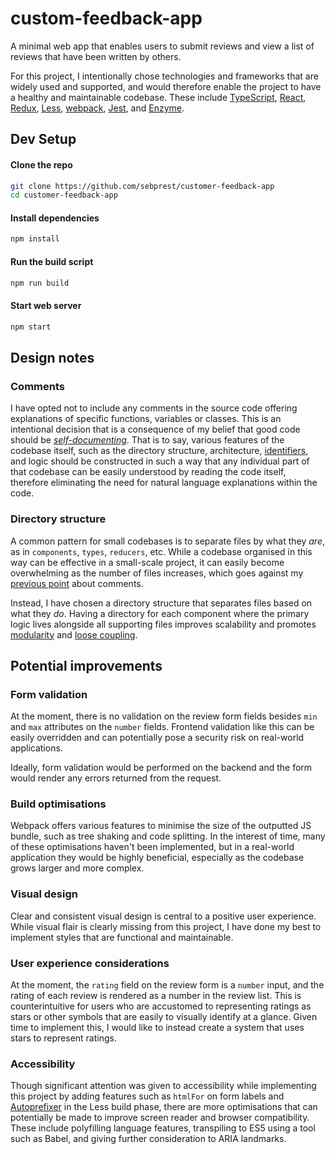 # custom-feedback-app

A minimal web app that enables users to submit reviews and view a list of reviews that have been written by others.

For this project, I intentionally chose technologies and frameworks that are widely used and supported, and would therefore enable the project to have a healthy and maintainable codebase. These include [TypeScript](https://github.com/microsoft/typescript), [React](https://github.com/facebook/react), [Redux](https://github.com/reduxjs/redux), [Less](https://github.com/less/less.js), [webpack](https://github.com/webpack/webpack), [Jest](https://github.com/facebook/jest), and [Enzyme](https://github.com/enzymejs/enzyme).

## Dev Setup

#### Clone the repo

```bash
git clone https://github.com/sebprest/customer-feedback-app
cd customer-feedback-app
```

#### Install dependencies

```bash
npm install
```

#### Run the build script

```bash
npm run build
```

#### Start web server

```bash
npm start
```

## Design notes

### Comments

I have opted not to include any comments in the source code offering explanations of specific functions, variables or classes. This is an intentional decision that is a consequence of my belief that good code should be [_self-documenting_](https://en.wikipedia.org/wiki/Self-documenting_code). That is to say, various features of the codebase itself, such as the directory structure, architecture, [identifiers](https://en.wikipedia.org/wiki/Identifier_(computer_languages)), and logic should be constructed in such a way that any individual part of that codebase can be easily understood by reading the code itself, therefore eliminating the need for natural language explanations within the code.

### Directory structure

A common pattern for small codebases is to separate files by what they _are_, as in `components`, `types`, `reducers`, etc. While a codebase organised in this way can be effective in a small-scale project, it can easily become overwhelming as the number of files increases, which goes against my [previous point](#comments) about comments.

Instead, I have chosen a directory structure that separates files based on what they _do_. Having a directory for each component where the primary logic lives alongside all supporting files improves scalability and promotes [modularity](https://en.wikipedia.org/wiki/Modular_programming) and [loose coupling](https://en.wikipedia.org/wiki/Coupling_(computer_programming)).

## Potential improvements

### Form validation

At the moment, there is no validation on the review form fields besides `min` and `max` attributes on the `number` fields. Frontend validation like this can be easily overridden and can potentially pose a security risk on real-world applications.

Ideally, form validation would be performed on the backend and the form would render any errors returned from the request.

### Build optimisations

Webpack offers various features to minimise the size of the outputted JS bundle, such as tree shaking and code splitting. In the interest of time, many of these optimisations haven't been implemented, but in a real-world application they would be highly beneficial, especially as the codebase grows larger and more complex.

### Visual design

Clear and consistent visual design is central to a positive user experience. While visual flair is clearly missing from this project, I have done my best to implement styles that are functional and maintainable.

### User experience considerations

At the moment, the `rating` field on the review form is a `number` input, and the rating of each review is rendered as a number in the review list. This is counterintuitive for users who are accustomed to representing ratings as stars or other symbols that are easily to visually identify at a glance. Given time to implement this, I would like to instead create a system that uses stars to represent ratings.

### Accessibility

Though significant attention was given to accessibility while implementing this project by adding features such as `htmlFor` on form labels and [Autoprefixer](https://github.com/postcss/autoprefixer) in the Less build phase, there are more optimisations that can potentially be made to improve screen reader and browser compatibility. These include polyfilling language features, transpiling to ES5 using a tool such as Babel, and giving further consideration to ARIA landmarks.
